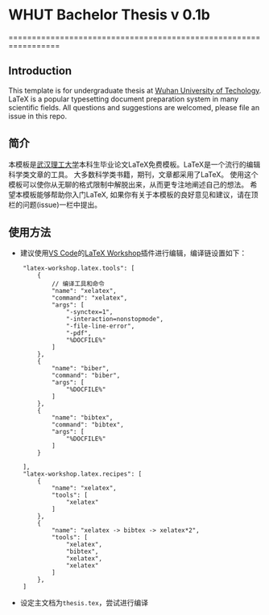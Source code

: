 # WHUT Bachelor Thesis v 0.1b

=================================================================
## Introduction

This template is for undergraduate thesis at [Wuhan University of Techology](http://english.whut.edu.cn). 
LaTeX is a popular typesetting document preparation system in many scientific fields.
All questions and suggestions are welcomed, please file an issue in this repo.



## 简介
本模板是[武汉理工大学](http://www.whut.edu.cn)本科生毕业论文LaTeX免费模板。LaTeX是一个流行的编辑科学类文章的工具。
大多数科学类书籍，期刊，文章都采用了LaTeX。
使用这个模板可以使你从无聊的格式限制中解脱出来，从而更专注地阐述自己的想法。
希望本模板能够帮助你入门LaTeX, 如果你有关于本模板的良好意见和建议，请在顶栏的问题(issue)一栏中提出。


## 使用方法

* 建议使用[VS Code](https://code.visualstudio.com/)的[LaTeX Workshop](https://marketplace.visualstudio.com/items?itemName=James-Yu.latex-workshop)插件进行编辑，编译链设置如下：
```
    "latex-workshop.latex.tools": [
        {
            // 编译工具和命令
            "name": "xelatex",
            "command": "xelatex",
            "args": [
                "-synctex=1",
                "-interaction=nonstopmode",
                "-file-line-error",
                "-pdf",
                "%DOCFILE%"
            ]
        },
        {
            "name": "biber",
            "command": "biber",
            "args": [
                "%DOCFILE%"
            ]
        },
        {
            "name": "bibtex",
            "command": "bibtex",
            "args": [
                "%DOCFILE%"
            ]
        }

    ],
    "latex-workshop.latex.recipes": [
        {
            "name": "xelatex",
            "tools": [
                "xelatex"
            ]
        },
        {
            "name": "xelatex -> bibtex -> xelatex*2",
            "tools": [
                "xelatex",
                "bibtex",
                "xelatex",
                "xelatex"
            ]
        },
    ]
```
* 设定主文档为`thesis.tex`，尝试进行编译


